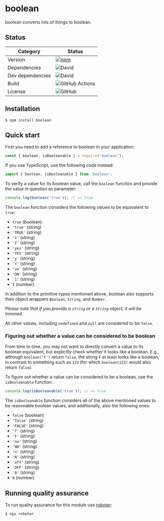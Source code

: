 # boolean

boolean converts lots of things to boolean.

## Status

| Category         | Status                                                                                                                                     |
| ---------------- | ------------------------------------------------------------------------------------------------------------------------------------------ |
| Version          | [![npm](https://img.shields.io/npm/v/boolean)](https://www.npmjs.com/package/boolean)                                                      |
| Dependencies     | ![David](https://img.shields.io/david/thenativeweb/boolean)                                                                                |
| Dev dependencies | ![David](https://img.shields.io/david/dev/thenativeweb/boolean)                                                                            |
| Build            | ![GitHub Actions](https://github.com/thenativeweb/boolean/workflows/Release/badge.svg?branch=main) |
| License          | ![GitHub](https://img.shields.io/github/license/thenativeweb/boolean)                                                                      |

## Installation

```shell
$ npm install boolean
```

## Quick start

First you need to add a reference to boolean in your application:

```javascript
const { boolean, isBooleanable } = require('boolean');
```

If you use TypeScript, use the following code instead:

```typescript
import { boolean, isBooleanable } from 'boolean';
```

To verify a value for its boolean value, call the `boolean` function and provide the value in question as parameter:

```javascript
console.log(boolean('true')); // => true
```

The `boolean` function considers the following values to be equivalent to `true`:

-   `true` (boolean)
-   `'true'` (string)
-   `'TRUE'` (string)
-   `'t'` (string)
-   `'T'` (string)
-   `'yes'` (string)
-   `'YES'` (string)
-   `'y'` (string)
-   `'Y'` (string)
-   `'on'` (string)
-   `'ON'` (string)
-   `'1'` (string)
-   `1` (number)

In addition to the primitive types mentioned above, boolean also supports their object wrappers `Boolean`, `String`, and `Number`.

_Please note that if you provide a `string` or a `String` object, it will be trimmed._

All other values, including `undefined` and `null` are considered to be `false`.

### Figuring out whether a value can be considered to be boolean

From time to time, you may not want to directly convert a value to its boolean equivalent, but explicitly check whether it looks like a boolean. E.g., although `boolean('F')` return `false`, the string `F` at least looks like a boolean, in contrast to something such as `123` (for which `boolean(123)` would also return `false`).

To figure out whether a value can be considered to be a boolean, use the `isBooleanable` function:

```javascript
console.log(isBooleanable('true')); // => true
```

The `isBooleanable` function considers all of the above mentioned values to be reasonable boolean values, and additionally, also the following ones:

-   `false` (boolean)
-   `'false'` (string)
-   `'FALSE'` (string)
-   `'f'` (string)
-   `'F'` (string)
-   `'no'` (string)
-   `'NO'` (string)
-   `'n'` (string)
-   `'N'` (string)
-   `'off'` (string)
-   `'OFF'` (string)
-   `'0'` (string)
-   `0` (number)

## Running quality assurance

To run quality assurance for this module use [roboter](https://www.npmjs.com/package/roboter):

```shell
$ npx roboter
```

